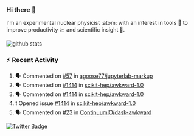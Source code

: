 ### Hi there 👋 

I'm an experimental nuclear physicist :atom: with an interest in tools :wrench: to improve productivity :chart_with_upwards_trend: and scientific insight :telescope:.

![github stats](https://github-readme-stats.vercel.app/api?username=agoose77&show_icons=true&hide_rank=true&hide_title=true&bg_color=30,e76445,904e95&text_color=efe3ec&icon_color=efe3ec)
<!--
**agoose77/agoose77** is a ✨ _special_ ✨ repository because its `README.md` (this file) appears on your GitHub profile.

Here are some ideas to get you started:

- 🔭 I’m currently working on ...
- 🌱 I’m currently learning ...
- 👯 I’m looking to collaborate on ...
- 🤔 I’m looking for help with ...
- 💬 Ask me about ...
- 📫 How to reach me: ...
- 😄 Pronouns: ...
- ⚡ Fun fact: ...
-->

### :zap: Recent Activity
<!--START_SECTION:activity-->
1. 🗣 Commented on [#57](https://github.com/agoose77/jupyterlab-markup/issues/57) in [agoose77/jupyterlab-markup](https://github.com/agoose77/jupyterlab-markup)
2. 🗣 Commented on [#1414](https://github.com/scikit-hep/awkward-1.0/issues/1414) in [scikit-hep/awkward-1.0](https://github.com/scikit-hep/awkward-1.0)
3. 🗣 Commented on [#1414](https://github.com/scikit-hep/awkward-1.0/issues/1414) in [scikit-hep/awkward-1.0](https://github.com/scikit-hep/awkward-1.0)
4. ❗️ Opened issue [#1414](https://github.com/scikit-hep/awkward-1.0/issues/1414) in [scikit-hep/awkward-1.0](https://github.com/scikit-hep/awkward-1.0)
5. 🗣 Commented on [#23](https://github.com/ContinuumIO/dask-awkward/issues/23) in [ContinuumIO/dask-awkward](https://github.com/ContinuumIO/dask-awkward)
<!--END_SECTION:activity-->


[![Twitter Badge](https://img.shields.io/twitter/follow/agoose77?style=flat-square&logo=Twitter&logoColor=white&color=cornflowerblue)](https://twitter.com/agoose77)
